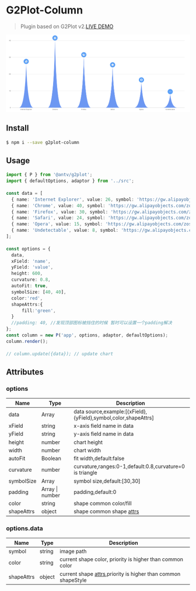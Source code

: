 # G2Plot-Column

> Plugin based on G2Plot v2.[LIVE DEMO](https://yujs.github.io/G2Plot-Column/)

<img src="asset/demo.png" />

## Install

```bash
$ npm i --save g2plot-column
```

## Usage

```ts
import { P } from '@antv/g2plot';
import { defaultOptions, adaptor } from '../src';

const data = [
  { name: 'Internet Explorer', value: 26, symbol: 'https://gw.alipayobjects.com/zos/rmsportal/eOYRaLPOmkieVvjyjTzM.png'}
  { name: 'Chrome', value: 40, symbol: 'https://gw.alipayobjects.com/zos/rmsportal/dWJWRLWfpOEbwCyxmZwu.png' },
  { name: 'Firefox', value: 30, symbol: 'https://gw.alipayobjects.com/zos/rmsportal/ZEPeDluKmAoTioCABBTc.png' },
  { name: 'Safari', value: 24, symbol: 'https://gw.alipayobjects.com/zos/rmsportal/eZYhlLzqWLAYwOHQAXmc.png' },
  { name: 'Opera', value: 15, symbol: 'https://gw.alipayobjects.com/zos/rmsportal/vXiGOWCGZNKuVVpVYQAw.png' },
  { name: 'Undetectable', value: 8, symbol: 'https://gw.alipayobjects.com/zos/rmsportal/NjApYXminrnhBgOXyuaK.png' },
];

const options = {
  data,
  xField: 'name',
  yField: 'value',
  height: 600,
  curvature: 0.8,
  autoFit: true,
  symbolSize: [40, 40],
  color:'red',
  shapeAttrs:{
      fill:'green',
  }
  //padding: 40, //发现顶部图标被挡住的时候 暂时可以设置一个padding解决
};
const column = new P('app', options, adaptor, defaultOptions);
column.render();

// column.update({data}); // update chart 

```

## Attributes

### options

| Name       | Type            | Description                                                                  |
| ---------- | --------------- | ---------------------------------------------------------------------------- |
| data       | Array           | data source,example:[{xField},{yField},symbol,color,shapeAttrs]              |
| xField     | string          | x-axis field name in data                                                    |
| yField     | string          | y-axis field name in data                                                    |
| height     | number          | chart height                                                                 |
| width      | number          | chart width                                                                  |
| autoFit    | Boolean         | fit width,default:false                                                      |
| curvature  | number          | curvature,ranges:0-1,default:0.8,curvature=0 is triangle                     |
| symbolSize | Array           | symbol size,default:[30,30]                                                  |
| padding    | Array \| number | padding,default:0                                                            |
| color      | string          | shape common color/fill                                                      |
| shapeAttrs | object          | shape common shape [attrs](https://g2.antv.vision/zh/docs/manual/shape-attrs) |

### options.data

| Name       | Type   | Description                                                                   |
| ---------- | ------ | ----------------------------------------------------------------------------- |
| symbol     | string | image path                                                                    |
| color      | string | current shape color, priority is higher than common color|
| shapeAttrs | object | current shape [attrs](https://g2.antv.vision/zh/docs/manual/shape-attrs),priority is      higher than common shapeStyle   |